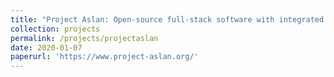 ```yaml
---
title: "Project Aslan: Open-source full-stack software with integrated Simulation and HIL, SIL rigs"
collection: projects
permalink: /projects/projectaslan
date: 2020-01-07
paperurl: 'https://www.project-aslan.org/'
---
```

